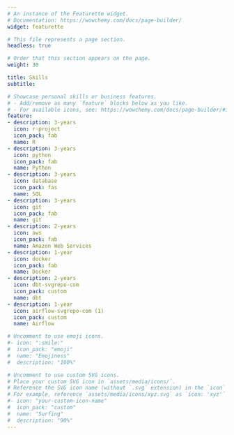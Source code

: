 ```yaml
---
# An instance of the Featurette widget.
# Documentation: https://wowchemy.com/docs/page-builder/
widget: featurette

# This file represents a page section.
headless: true

# Order that this section appears on the page.
weight: 30

title: Skills
subtitle:

# Showcase personal skills or business features.
# - Add/remove as many `feature` blocks below as you like.
# - For available icons, see: https://wowchemy.com/docs/page-builder/#icons
feature:
- description: 3-years
  icon: r-project
  icon_pack: fab
  name: R
- description: 3-years
  icon: python
  icon_pack: fab
  name: Python
- description: 3-years
  icon: database
  icon_pack: fas
  name: SQL
- description: 3-years
  icon: git
  icon_pack: fab
  name: git
- description: 2-years
  icon: aws
  icon_pack: fab
  name: Amazon Web Services
- description: 1-year
  icon: docker
  icon_pack: fab
  name: Docker
- description: 2-years
  icon: dbt-svgrepo-com
  icon_pack: custom
  name: dbt
- description: 1-year
  icon: airflow-svgrepo-com (1)
  icon_pack: custom
  name: Airflow

# Uncomment to use emoji icons.
#- icon: ":smile:"
#  icon_pack: "emoji"
#  name: "Emojiness"
#  description: "100%"  

# Uncomment to use custom SVG icons.
# Place your custom SVG icon in `assets/media/icons/`.
# Reference the SVG icon name (without `.svg` extension) in the `icon` field.
# For example, reference `assets/media/icons/xyz.svg` as `icon: 'xyz'`
#- icon: "your-custom-icon-name"
#  icon_pack: "custom"
#  name: "Surfing"
#  description: "90%"
---
```

